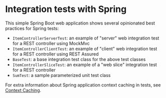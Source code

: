 # Integration tests with Spring

This simple Spring Boot web application shows several opinionated best practices for Spring tests:

- `ItemControllerServerTest`: an example of "server" web integration test for a REST controller using MockMvc
- `ItemControllerClientTest`: an example of "client" web integration test for a REST controller using REST Assured
- `BaseTest`: a base integration test class for the above test classes
- `ItemControllerSliceTest`: an example of a "web slice" integration test for a REST controller
- `SumTest`: a sample parameterized unit test class

For extra information about Spring application context caching in tests, see [Context Caching](https://docs.spring.io/spring-framework/reference/testing/testcontext-framework/ctx-management/caching.html).
